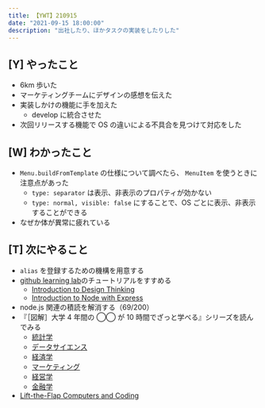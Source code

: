 ```yaml
---
title: 【YWT】210915
date: "2021-09-15 18:00:00"
description: "出社したり、ほかタスクの実装をしたりした"
---
```


## [Y] やったこと

- 6km 歩いた
- マーケティングチームにデザインの感想を伝えた
- 実装しかけの機能に手を加えた
  - develop に統合させた
- 次回リリースする機能で OS の違いによる不具合を見つけて対応をした

## [W] わかったこと

- `Menu.buildFromTemplate` の仕様について調べたら、 `MenuItem` を使うときに注意点があった
  - `type: separator` は表示、非表示のプロパティが効かない
  - `type: normal, visible: false` にすることで、OS ごとに表示、非表示することができる
- なぜか体が異常に疲れている

## [T] 次にやること

- `alias` を登録するための機構を用意する
- [github learning lab](https://lab.github.com/githubtraining)のチュートリアルをすすめる
  - [Introduction to Design Thinking](https://lab.github.com/githubtraining/introduction-to-design-thinking)
  - [Introduction to Node with Express](https://lab.github.com/everydeveloper/introduction-to-node-with-express)
- node.js 関連の積読を解消する（69/200）
- 『［図解］大学 4 年間の ◯◯ が 10 時間でざっと学べる』シリーズを読んでみる
  - [統計学](https://www.amazon.co.jp/dp/B07PXB4NN9)
  - [データサイエンス](https://www.amazon.co.jp/dp/B07XNW3TQM)
  - [経済学](https://www.amazon.co.jp/dp/B01KNLFHH6)
  - [マーケティング](https://www.amazon.co.jp/dp/B07BNC2SV3)
  - [経営学](https://www.amazon.co.jp/dp/B071SKDF3L)
  - [金融学](https://www.amazon.co.jp/dp/B07BB6Z7FW)
- [Lift-the-Flap Computers and Coding](https://www.amazon.co.jp/dp/1409591514)

<!-- https://twitter.com/camomile_cafe/status/1438088739062882312?s=20 -->
